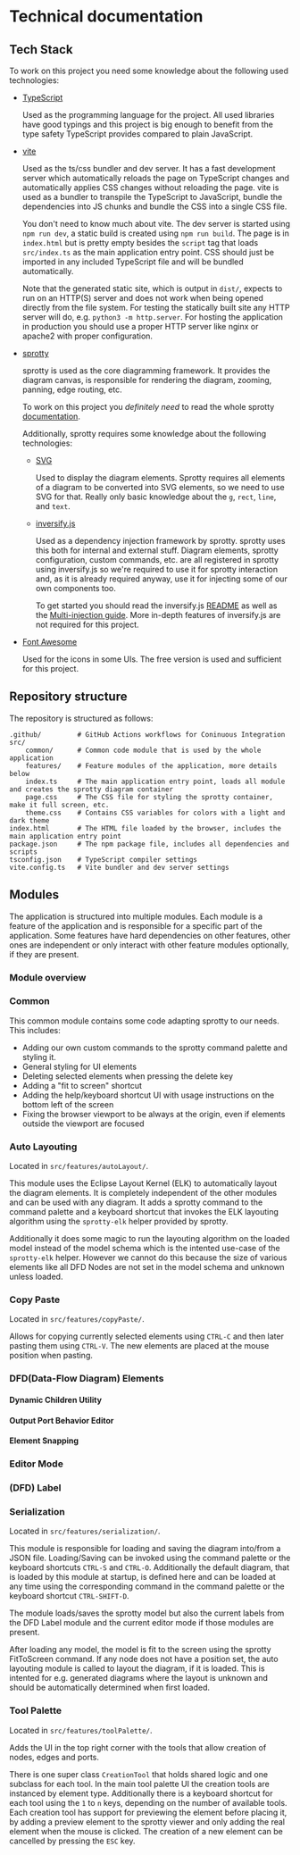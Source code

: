 # Technical documentation

<!-- TODO: keyboard shortcuts raus weil steht im UI -->

## Tech Stack

To work on this project you need some knowledge about the following
used technologies:

-   [TypeScript](https://www.typescriptlang.org/)

    Used as the programming language for the project.
    All used libraries have good typings and this project is big enough
    to benefit from the type safety TypeScript provides compared to plain JavaScript.

-   [vite](https://vitejs.dev/)

    Used as the ts/css bundler and dev server.
    It has a fast development server which automatically reloads the page on
    TypeScript changes and automatically applies CSS changes without reloading the page.
    vite is used as a bundler to transpile the TypeScript to JavaScript,
    bundle the dependencies into JS chunks and bundle the CSS into a single CSS file.

    You don't need to know much about vite. The dev server is started using `npm run dev`,
    a static build is created using `npm run build`.
    The page is in `index.html` but is pretty empty besides the `script` tag that loads
    `src/index.ts` as the main application entry point.
    CSS should just be imported in any included TypeScript file and will be bundled automatically.

    Note that the generated static site, which is output in `dist/`,
    expects to run on an HTTP(S) server and does not work when
    being opened directly from the file system.
    For testing the statically built site any HTTP server will do, e.g. `python3 -m http.server`.
    For hosting the application in production you should use a proper HTTP server like nginx or apache2 with proper configuration.

-   [sprotty](https://sprotty.org/)

    sprotty is used as the core diagramming framework.
    It provides the diagram canvas, is responsible for rendering the diagram,
    zooming, panning, edge routing, etc.

    To work on this project you _definitely need_ to read the whole sprotty
    [documentation](https://sprotty.org/docs/overview/).

    Additionally, sprotty requires some knowledge about the following technologies:

    -   [SVG](https://developer.mozilla.org/en-US/docs/Web/SVG/Tutorial)

        Used to display the diagram elements.
        Sprotty requires all elements of a diagram to be converted
        into SVG elements, so we need to use SVG for that.
        Really only basic knowledge about the `g`, `rect`, `line`,
        and `text`.

    -   [inversify.js](https://github.com/inversify/InversifyJS)

        Used as a dependency injection framework by sprotty.
        sprotty uses this both for internal and external stuff.
        Diagram elements, sprotty configuration, custom commands, etc.
        are all registered in sprotty using inversify.js so
        we're required to use it for sprotty interaction and,
        as it is already required anyway, use it for injecting some of
        our own components too.

        To get started you should read the inversify.js [README](https://github.com/inversify/InversifyJS/blob/master/README.md)
        as well as the [Multi-injection guide](https://github.com/inversify/InversifyJS/blob/master/wiki/multi_injection.md).
        More in-depth features of inversify.js are not required for this project.

          <!-- TODO: difference between .to() and .toService() -->

-   [Font Awesome](https://fontawesome.com/)

    Used for the icons in some UIs.
    The free version is used and sufficient for this project.

## Repository structure

The repository is structured as follows:

```
.github/         # GitHub Actions workflows for Coninuous Integration
src/
    common/      # Common code module that is used by the whole application
    features/    # Feature modules of the application, more details below
    index.ts     # The main application entry point, loads all module and creates the sprotty diagram container
    page.css     # The CSS file for styling the sprotty container, make it full screen, etc.
    theme.css    # Contains CSS variables for colors with a light and dark theme
index.html       # The HTML file loaded by the browser, includes the main application entry point
package.json     # The npm package file, includes all dependencies and scripts
tsconfig.json    # TypeScript compiler settings
vite.config.ts   # Vite bundler and dev server settings
```

## Modules

The application is structured into multiple modules.
Each module is a feature of the application and is responsible for a specific part of the application.
Some features have hard dependencies on other features, other ones are independent or only
interact with other feature modules optionally, if they are present.

<!-- TODO: mermaid diagram -->

### Module overview

### Common

This common module contains some code adapting sprotty to our needs.
This includes:

-   Adding our own custom commands to the sprotty command palette and styling it.
-   General styling for UI elements
-   Deleting selected elements when pressing the delete key
-   Adding a "fit to screen" shortcut
-   Adding the help/keyboard shortcut UI with usage instructions on the bottom left of the screen
-   Fixing the browser viewport to be always at the origin, even if elements outside the viewport are focused

### Auto Layouting

Located in `src/features/autoLayout/`.

This module uses the Eclipse Layout Kernel (ELK) to automatically layout the diagram elements.
It is completely independent of the other modules and can be used with any diagram.
It adds a sprotty command to the command palette and a keyboard shortcut that invokes the ELK layouting algorithm using
the `sprotty-elk` helper provided by sprotty.

Additionally it does some magic to run the layouting algorithm on the loaded model instead of
the model schema which is the intented use-case of the `sprotty-elk` helper.
However we cannot do this because the size of various elements like all DFD Nodes are not
set in the model schema and unknown unless loaded.

### Copy Paste

Located in `src/features/copyPaste/`.

Allows for copying currently selected elements using `CTRL-C` and then later pasting them using `CTRL-V`.
The new elements are placed at the mouse position when pasting.

### DFD(Data-Flow Diagram) Elements

#### Dynamic Children Utility

#### Output Port Behavior Editor

#### Element Snapping

### Editor Mode

### (DFD) Label

### Serialization

Located in `src/features/serialization/`.

This module is responsible for loading and saving the diagram into/from a JSON file.
Loading/Saving can be invoked using the command palette or the keyboard shortcuts `CTRL-S` and `CTRL-O`.
Additionally the default diagram, that is loaded by this module at startup, is defined here and
can be loaded at any time using the corresponding command in the command palette or the keyboard shortcut `CTRL-SHIFT-D`.

The module loads/saves the sprotty model but also the current labels from the DFD Label module
and the current editor mode if those modules are present.

After loading any model, the model is fit to the screen using the sprotty FitToScreen command.
If any node does not have a position set, the auto layouting module is called to layout the diagram,
if it is loaded.
This is intented for e.g. generated diagrams where the layout is unknown and should be
automatically determined when first loaded.

### Tool Palette

Located in `src/features/toolPalette/`.

Adds the UI in the top right corner with the tools that allow creation of nodes, edges and ports.

There is one super class `CreationTool` that holds shared logic and one subclass for each tool.
In the main tool palette UI the creation tools are instanced by element type.
Additionally there is a keyboard shortcut for each tool using the `1` to `n` keys, depending on the number of available tools.
Each creation tool has support for previewing the element before placing it,
by adding a preview element to the sprotty viewer and only adding the real element when the mouse is clicked.
The creation of a new element can be cancelled by pressing the `ESC` key.
